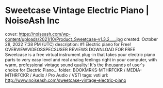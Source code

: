 # Sweetcase Vintage Electric Piano | NoiseAsh Inc

cover: https://noiseash.com/wp-content/uploads/2021/10/Product_Sweetcase-v1.3.2___.jpg
created: October 28, 2022 7:38 PM (UTC)
description: #1 Electric piano for Free! OVERVIEWVIDEOSSPECSUSER REVIEWS DOWNLOAD FOR FREE Sweetcase is a free virtual instrument plug-in that takes your electric piano parts to very easy level and real analog feelings right in your computer, with warm, professional vintage sound quality! It's the thousands of user's choice for Electric Piano…
folder: BOOKMRKS-MTHRFCKR / MEDIA-MTHRFCKR / Audio / Pro Audio / VSTI
tags: vsti
url: http://www.noiseash.com/sweetcase-vintage-electric-piano
